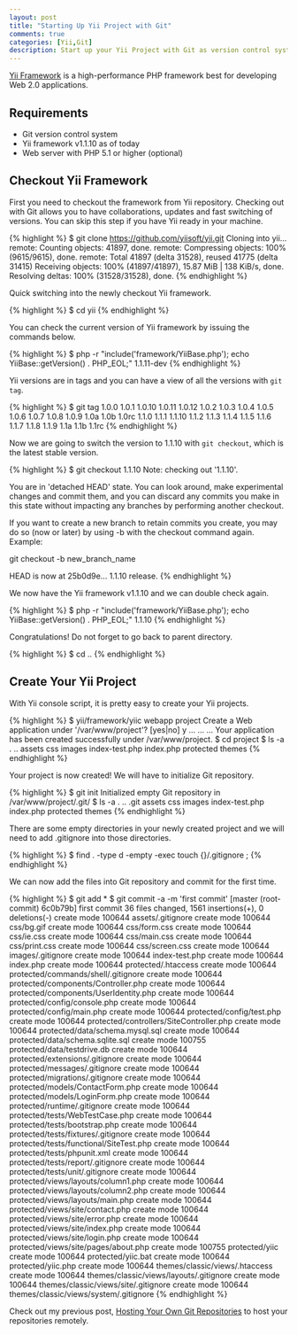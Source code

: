 ```yaml
---
layout: post
title: "Starting Up Yii Project with Git"
comments: true
categories: [Yii,Git]
description: Start up your Yii Project with Git as version control system.
---
```

[Yii Framework](http://www.yiiframework.com/about/) is a high-performance PHP framework best for developing Web 2.0 applications.

## Requirements

- Git version control system
- Yii framework v1.1.10 as of today
- Web server with PHP 5.1 or higher (optional)

## Checkout Yii Framework

First you need to checkout the framework from Yii repository. Checking out with Git allows you to have collaborations, updates and fast switching of versions. You can skip this step if you have Yii ready in your machine.

{% highlight %}
$ git clone https://github.com/yiisoft/yii.git
Cloning into yii...
remote: Counting objects: 41897, done.
remote: Compressing objects: 100% (9615/9615), done.
remote: Total 41897 (delta 31528), reused 41775 (delta 31415)
Receiving objects: 100% (41897/41897), 15.87 MiB | 138 KiB/s, done.
Resolving deltas: 100% (31528/31528), done.
{% endhighlight %}

Quick switching into the newly checkout Yii framework.

{% highlight %}
$ cd yii
{% endhighlight %}

You can check the current version of Yii framework by issuing the commands below.

{% highlight %}
$ php -r "include('framework/YiiBase.php'); echo YiiBase::getVersion() . PHP_EOL;"
1.1.11-dev
{% endhighlight %}

Yii versions are in tags and you can have a view of all the versions with `git tag`.

{% highlight %}
$ git tag
1.0.0
1.0.1
1.0.10
1.0.11
1.0.12
1.0.2
1.0.3
1.0.4
1.0.5
1.0.6
1.0.7
1.0.8
1.0.9
1.0a
1.0b
1.0rc
1.1.0
1.1.1
1.1.10
1.1.2
1.1.3
1.1.4
1.1.5
1.1.6
1.1.7
1.1.8
1.1.9
1.1a
1.1b
1.1rc
{% endhighlight %}

Now we are going to switch the version to 1.1.10 with `git checkout`, which is the latest stable version.

{% highlight %}
$ git checkout 1.1.10
Note: checking out '1.1.10'.

You are in 'detached HEAD' state. You can look around, make experimental
changes and commit them, and you can discard any commits you make in this
state without impacting any branches by performing another checkout.

If you want to create a new branch to retain commits you create, you may
do so (now or later) by using -b with the checkout command again. Example:

  git checkout -b new_branch_name

HEAD is now at 25b0d9e... 1.1.10 release.
{% endhighlight %}

We now have the Yii framework v1.1.10 and we can double check again.

{% highlight %}
$ php -r "include('framework/YiiBase.php'); echo YiiBase::getVersion() . PHP_EOL;"
1.1.10
{% endhighlight %}

Congratulations! Do not forget to go back to parent directory.

{% highlight %}
$ cd ..
{% endhighlight %}

## Create Your Yii Project

With Yii console script, it is pretty easy to create your Yii projects.

{% highlight %}
$ yii/framework/yiic webapp project
Create a Web application under '/var/www/project'? [yes|no] y
...
...
...
Your application has been created successfully under /var/www/project.
$ cd project
$ ls -a
.		..		assets		css		images		index-test.php	index.php	protected	themes
{% endhighlight %}

Your project is now created! We will have to initialize Git repository.

{% highlight %}
$ git init
Initialized empty Git repository in /var/www/project/.git/
$ ls -a
.		..		.git		assets		css		images		index-test.php	index.php	protected	themes
{% endhighlight %}

There are some empty directories in your newly created project and we will need to add .gitignore into those directories.

{% highlight %}
$ find . -type d -empty -exec touch {}/.gitignore \;
{% endhighlight %}

We can now add the files into Git repository and commit for the first time.

{% highlight %}
$ git add *
$ git commit -a -m 'first commit'
[master (root-commit) 6c0b79b] first commit
 36 files changed, 1561 insertions(+), 0 deletions(-)
 create mode 100644 assets/.gitignore
 create mode 100644 css/bg.gif
 create mode 100644 css/form.css
 create mode 100644 css/ie.css
 create mode 100644 css/main.css
 create mode 100644 css/print.css
 create mode 100644 css/screen.css
 create mode 100644 images/.gitignore
 create mode 100644 index-test.php
 create mode 100644 index.php
 create mode 100644 protected/.htaccess
 create mode 100644 protected/commands/shell/.gitignore
 create mode 100644 protected/components/Controller.php
 create mode 100644 protected/components/UserIdentity.php
 create mode 100644 protected/config/console.php
 create mode 100644 protected/config/main.php
 create mode 100644 protected/config/test.php
 create mode 100644 protected/controllers/SiteController.php
 create mode 100644 protected/data/schema.mysql.sql
 create mode 100644 protected/data/schema.sqlite.sql
 create mode 100755 protected/data/testdrive.db
 create mode 100644 protected/extensions/.gitignore
 create mode 100644 protected/messages/.gitignore
 create mode 100644 protected/migrations/.gitignore
 create mode 100644 protected/models/ContactForm.php
 create mode 100644 protected/models/LoginForm.php
 create mode 100644 protected/runtime/.gitignore
 create mode 100644 protected/tests/WebTestCase.php
 create mode 100644 protected/tests/bootstrap.php
 create mode 100644 protected/tests/fixtures/.gitignore
 create mode 100644 protected/tests/functional/SiteTest.php
 create mode 100644 protected/tests/phpunit.xml
 create mode 100644 protected/tests/report/.gitignore
 create mode 100644 protected/tests/unit/.gitignore
 create mode 100644 protected/views/layouts/column1.php
 create mode 100644 protected/views/layouts/column2.php
 create mode 100644 protected/views/layouts/main.php
 create mode 100644 protected/views/site/contact.php
 create mode 100644 protected/views/site/error.php
 create mode 100644 protected/views/site/index.php
 create mode 100644 protected/views/site/login.php
 create mode 100644 protected/views/site/pages/about.php
 create mode 100755 protected/yiic
 create mode 100644 protected/yiic.bat
 create mode 100644 protected/yiic.php
 create mode 100644 themes/classic/views/.htaccess
 create mode 100644 themes/classic/views/layouts/.gitignore
 create mode 100644 themes/classic/views/site/.gitignore
 create mode 100644 themes/classic/views/system/.gitignore
{% endhighlight %}

Check out my previous post, [Hosting Your Own Git Repositories](http://kcblog.net/2012/02/27/hosting-your-own-git-repositories.html) to host your repositories remotely.
